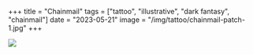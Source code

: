 +++
title = "Chainmail"
tags = ["tattoo", "illustrative", "dark fantasy", "chainmail"]
date = "2023-05-21"
image = "/img/tattoo/chainmail-patch-1.jpg"
+++

![](/img/tattoo/chainmail-patch-1.jpg)


